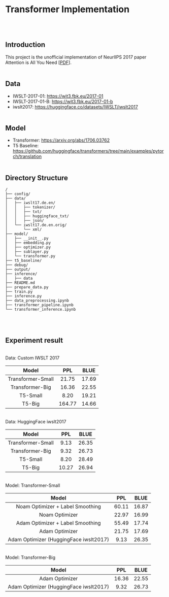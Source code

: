 # Transformer Implementation

<br><br>

## Introduction
This project is the unofficial implementation of NeurlIPS 2017 paper Attention is All You Need [[PDF](https://arxiv.org/abs/1706.03762)]. 
<br><br>


## Data
* IWSLT-2017-01: https://wit3.fbk.eu/2017-01
* IWSLT-2017-01-B: https://wit3.fbk.eu/2017-01-b
* iwslt2017: https://huggingface.co/datasets/IWSLT/iwslt2017
<br><br>


## Model
* Transformer: https://arxiv.org/abs/1706.03762
* T5 Baseline: https://github.com/huggingface/transformers/tree/main/examples/pytorch/translation
<br><br>

## Directory Structure
```
/
├── config/
├── data/
│   ├── iwslt17.de.en/
│   │   ├── tokenizer/
│   │   ├── txt/
│   │   ├── huggingface_txt/
│   │   ├── json/
│   └── iwslt17.de.en.orig/
│       └── xml/
├── model/
│   ├── __init__.py
│   ├── embedding.py
│   ├── optimizer.py
│   ├── sublayer.py
│   └── transformer.py
├── t5_baseline/
├── debug/
├── output/
├── inference/
│   ├── data
├── README.md
├── prepare_data.py
├── train.py
├── inference.py
├── data_preprocessing.ipynb
├── transformer_pipeline.ipynb
└── transformer_inference.ipynb
```

<br><br>


## Experiment result

<br>Data: Custom IWSLT 2017
<br>

|  Model      | PPL | BLUE |
| :-----: |:----: |:----: |
| Transformer-Small  | 21.75 | 17.69 | 
| Transformer-Big | 16.36 |  22.55 |
| T5-Small  | 8.20 | 19.21 |
| T5-Big | 164.77 | 14.66 |

<br>Data: HuggingFace iwslt2017
<br>

|  Model      | PPL | BLUE |
| :-----: |:----: |:----: |
| Transformer-Small | 9.13 | 26.35 |  
| Transformer-Big | 9.32 | 26.73 |
| T5-Small | 8.20 | 28.49 |
| T5-Big | 10.27 | 26.94 | 

<br>Model: Transformer-Small

|   Model      | PPL | BLUE |
| :-----: |:----: | :----: | 
| Noam Optimizer + Label Smoothing | 60.11 | 16.87  | 
| Noam Optimizer | 22.97 | 16.99  |
| Adam Optimizer + Label Smoothing | 55.49  | 17.74  |
| Adam Optimizer | 21.75 | 17.69 |
| Adam Optimizer (HuggingFace iwslt2017) | 9.13 | 26.35 |

<br>Model: Transformer-Big

|      Model   | PPL | BLUE |
| :-----: |:----: | :----: | 
| Adam Optimizer | 16.36 |  22.55 |
| Adam Optimizer (HuggingFace iwslt2017) | 9.32 | 26.73 |

<br><br>
